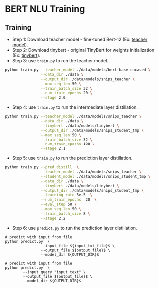 # BERT NLU Training

## Training

- Step 1: Download teacher model - fine-tuned Bert-12
  (Ex: [teacher model](https://huggingface.co/bert-base-uncased/tree/main)).
- Step 2: Download tinybert - original TinyBert for weights initialization
  (Ex: [tinybert](https://drive.google.com/uc?export=download&id=1dDigD7QBv1BmE6pWU71pFYPgovvEqOOj)).
- Step 3: use `train.py` to run the teacher model.
```bash
python train.py --teacher_model ./data/models/bert-base-uncased \
                --data_dir ./data \
                --output_dir ./data/models/snips_teacher \
                --max_seq_len 50 \
                --train_batch_size 32 \
                --num_train_epochs 20 \
                --stage 2.0
```
- Step 4: use `train.py` to run the intermediate layer distillation.
```bash
python train.py --teacher_model ./data/models/snips_teacher \
                --data_dir ./data \
                --tinybert ./data/models/tinybert \
                --output_dir ./data/models/snips_student_tmp \
                --max_seq_len 50 \
                --train_batch_size 32 \
                --num_train_epochs 100 \
                --stage 2.1
```
- Step 5: use `train.py` to run the prediction layer distillation.
```bash
python train.py --pred_distill  \
                --teacher_model ./data/models/snips_teacher \
                --student_model ./data/models/snips_student_tmp \
                --data_dir ./data \
                --tinybert ./data/models/tinybert \
                --output_dir ./data/models/snips_student_tmp \
                --learning_rate 5e-5  \
                --num_train_epochs  20  \
                --eval_step 50 \
                --max_seq_len 50 \
                --train_batch_size 8 \
                --stage 2.2
```
- Step 6: use `predict.py` to run the prediction layer distillation.
```
# predict with input from file
python predict.py  \
                --input_file ${input_txt_file}$ \
                --output_file ${output_file}$ \
                --model_dir ${OUTPUT_DIR}$ 

# predict with input from file
python predict.py  \
        --input_query "input text" \
        --output_file ${output_file}$ \
        --model_dir ${OUTPUT_DIR}$ 
                       
```